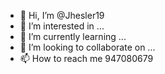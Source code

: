 - 👋 Hi, I’m @Jhesler19
- 👀 I’m interested in ...
- 🌱 I’m currently learning ...
- 💞️ I’m looking to collaborate on ...
- 📫 How to reach me 947080679

<!---
Jhesler19/Jhesler19 is a ✨ special ✨ repository because its `README.md` (this file) appears on your GitHub profile.
You can click the Preview link to take a look at your changes.
--->

